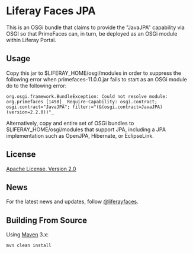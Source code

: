 # Liferay Faces JPA

This is an OSGi bundle that claims to provide the "JavaJPA" capability via OSGI so that PrimeFaces can, in turn, be deployed as an OSGi module within Liferay Portal.

## Usage

Copy this jar to $LIFERAY_HOME/osgi/modules in order to suppress the following error when primefaces-11.0.0.jar fails to start as an OSGi module do to the following error:

    org.osgi.framework.BundleException: Could not resolve module: org.primefaces [1498]_ Require-Capability: osgi.contract; osgi.contract="JavaJPA"; filter:="(&(osgi.contract=JavaJPA)(version=2.2.0))"_

Alternatively, copy and entire set of OSGi bundles to $LIFERAY_HOME/osgi/modules that support JPA, including a JPA implementation such as OpenJPA, Hibernate, or EclipseLink.

## License

[Apache License, Version 2.0](http://www.apache.org/licenses/LICENSE-2.0)

## News

For the latest news and updates, follow [@liferayfaces](https://twitter.com/liferayfaces).

## Building From Source

Using [Maven](https://maven.apache.org/) 3.x:

	mvn clean install